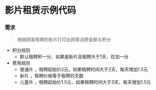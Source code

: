 # 影片租赁示例代码

### 需求

> 根据顾客租聘的影片打印出顾客消费金额与积分

* 积分规则
	* 默认租聘积一分，如果是新片且租聘大于1天，在加一分
* 费用规则
	* 普通片 ，租聘起始价2元，如果租聘时间大于2天，每天增加1.5元
	* 新片 ，租聘价格等于租聘的天数
	* 儿童片 ，租聘起始价1.5元，如果租聘时间大于3天，每天增加1.5元
